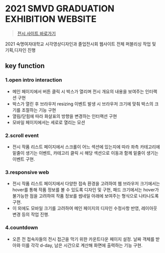 # 2021 SMVD GRADUATION EXHIBITION WEBSITE
>[전시 사이트 바로가기](http://smvdgradshow.com/2021)
<p>2021 숙명여자대학교 시각영상디자인과 졸업전시회 웹사이트 전체 퍼블리싱 작업 및 기획,디자인 진행</p>

## key function
### 1.open intro interaction
- 메인 페이지에서 버튼 클릭 시 박스가 열리며 전시 개요의 내용을 보여주는 인터랙션 구현
- 박스가 열린 후 브라우저 resizing 이벤트 발생 시 브라우저 크기에 맞춰 박스의 크기를 조절하는 기능 구현
- 열림/닫힘에 따라 화살표의 방향을 변경하는 인터랙션 구현
- 모바일 페이지에서는 세로로 열리는 모션

### 2.scroll event
- 전시 작품 리스트 페이지에서 스크롤이 어느 섹션에 있는지에 따라 좌측 카테고리에 밑줄이 생기는 이벤트, 카테고리 클릭 시 해당 섹션으로 이동과 함께 밑줄이 생기는 이벤트 구현.

### 3.responsive web
- 전시 작품 리스트 페이지에서 다양한 접속 환경을 고려하여 웹 브라우저 크기에서는 hover를 통해 작품 정보를 볼 수 있도록 디자인 및 구현, 패드 크기에서는 hover가 불가능한 점을 고려하여 작품 정보를 썸네일 아래에 보여주는 형식으로 나타나도록 구현.
- 이 외에도 모바일 크기를 고려하여 메인 페이지의 디자인 수정사항 반영, 레이아웃 변경 등의 작업 진행.

### 4.countdown
- 오픈 전 접속자들의 전시 접근을 막기 위한 카운트다운 페이지 설정. 날짜 객체를 받아와 이를 각각 d-day, 남은 시간으로 계산해 화면에 출력하는 기능 구현.

